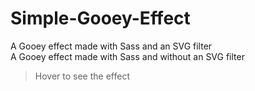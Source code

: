 # Simple-Gooey-Effect
 A Gooey effect made with Sass and an SVG filter\
 A Gooey effect made with Sass and without an SVG filter
 > Hover to see the effect
